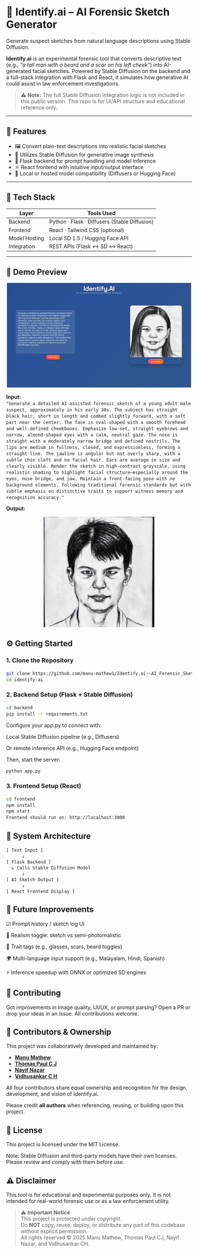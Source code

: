 # 🧠 Identify.ai – AI Forensic Sketch Generator

Generate suspect sketches from natural language descriptions using Stable Diffusion.

**Identify.ai** is an experimental forensic tool that converts descriptive text (e.g., *“a tall man with a beard and a scar on his left cheek”*) into AI-generated facial sketches. Powered by Stable Diffusion on the backend and a full-stack integration with Flask and React, it simulates how generative AI could assist in law enforcement investigations.

> ⚠️ **Note:** The full Stable Diffusion integration logic is not included in this public version. This repo is for UI/API structure and educational reference only.


---

## 🎯 Features

- 🖼️ Convert plain-text descriptions into realistic facial sketches
- 🧠 Utilizes Stable Diffusion for generative image synthesis
- 🔗 Flask backend for prompt handling and model inference
- ⚛️ React frontend with intuitive input/output interface
- 🔌 Local or hosted model compatibility (Diffusers or Hugging Face)

---

## 🧰 Tech Stack

| Layer         | Tools Used                             |
|---------------|----------------------------------------|
| Backend       | Python · Flask · Diffusers (Stable Diffusion) |
| Frontend      | React · Tailwind CSS (optional)        |
| Model Hosting | Local SD 1.5 / Hugging Face API        |
| Integration   | REST APIs (Flask ↔ SD ↔ React)         |

---

## 🚀 Demo Preview

<p align="center">
  <img src="https://github.com/manu-mathew1/Identify.ai--AI_Forensic_Sketch_Generator/blob/master/demo_preview/demo_preview.jpg" width="500" alt="Identify.ai demo preview" />
</p>

**Input:**  
`"Generate a detailed AI-assisted forensic sketch of a young adult male suspect, approximately in his early 30s. The subject has straight black hair, short in length and combed slightly forward, with a soft part near the center. The face is oval-shaped with a smooth forehead and well-defined cheekbones. Emphasize low-set, straight eyebrows and narrow, almond-shaped eyes with a calm, neutral gaze. The nose is straight with a moderately narrow bridge and defined nostrils.
The lips are medium in fullness, closed, and expressionless, forming a straight line. The jawline is angular but not overly sharp, with a subtle chin cleft and no facial hair. Ears are average in size and clearly visible. Render the sketch in high-contrast grayscale, using realistic shading to highlight facial structure—especially around the eyes, nose bridge, and jaw. Maintain a front-facing pose with no background elements, following traditional forensic standards but with subtle emphasis on distinctive traits to support witness memory and recognition accuracy."`

**Output:**  

<p align="center">
  <img src="https://github.com/manu-mathew1/Identify.ai--AI_Forensic_Sketch_Generator/blob/master/demo_preview/output_image.png" width="300" alt="Identify.ai demo preview" />
</p>

## ⚙️ Getting Started

### 1. Clone the Repository

```bash
git clone https://github.com/manu-mathew1/Identify.ai--AI_Forensic_Sketch_Generator.git
cd identify-ai
```
### 2. Backend Setup (Flask + Stable Diffusion)
```bash
cd backend
pip install -r requirements.txt
```
Configure your app.py to connect with:

Local Stable Diffusion pipeline (e.g., Diffusers)

Or remote inference API (e.g., Hugging Face endpoint)

Then, start the server:

```bash
python app.py
```
### 3. Frontend Setup (React)
```bash
cd frontend
npm install
npm start
Frontend should run on: http://localhost:3000
```

## 🔧 System Architecture

```text
[ Text Input ]
      ↓
[ Flask Backend ]
  ↳ Calls Stable Diffusion Model
      ↓
[ AI Sketch Output ]
      ↓
[ React Frontend Display ]
```
## 🔮 Future Improvements

☑ Prompt history / sketch log UI

🎨 Realism toggle: sketch vs semi-photorealistic

🧠 Trait tags (e.g., glasses, scars, beard toggles)

🌍 Multi-language input support (e.g., Malayalam, Hindi, Spanish)

⚡ Inference speedup with ONNX or optimized SD engines

## 🤝 Contributing

Got improvements in image quality, UI/UX, or prompt parsing?
Open a PR or drop your ideas in an issue. All contributions welcome.

## 👥 Contributors & Ownership

This project was collaboratively developed and maintained by:

- [**Manu Mathew**](https://github.com/manu-mathew1)  
- [**Thomas Paul C J**](https://github.com/thomaspaulcj)  
- [**Nayif Nazar**](https://github.com/NayifNazar)  
- [**Vidhusankar C H**](https://github.com/vidhusankar-hozo)

All four contributors share equal ownership and recognition for the design, development, and vision of Identify.ai.

Please credit **all authors** when referencing, reusing, or building upon this project.


## 📄 License

This project is licensed under the MIT License.

Note: Stable Diffusion and third-party models have their own licenses. Please review and comply with them before use.

## ⚠️ Disclaimer

This tool is for educational and experimental purposes only. It is not intended for real-world forensic use or as a law enforcement utility.

> ⚠️ **Important Notice**  
> This project is protected under copyright.  
> Do **NOT** copy, reuse, deploy, or distribute any part of this codebase without explicit permission.  
> All rights reserved © 2025 Manu Mathew, Thomas Paul CJ, Nayif Nazar, and Vidhusankar CH.
